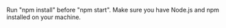 Run "npm install" before "npm start". Make sure you have Node.js and npm installed on your machine. 